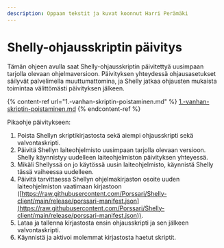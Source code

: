 ```yaml
---
description: Oppaan tekstit ja kuvat koonnut Harri Perämäki
---
```


# Shelly-ohjausskriptin päivitys

Tämän ohjeen avulla saat Shelly-ohjausskriptin päivitettyä uusimpaan tarjolla olevaan ohjelmaversioon. Päivityksen yhteydessä ohjausasetukset säilyvät palvelimella muuttumattomina, ja Shelly jatkaa ohjausten mukaista toimintaa välittömästi päivityksen jälkeen.



{% content-ref url="1.-vanhan-skriptin-poistaminen.md" %}
[1.-vanhan-skriptin-poistaminen.md](1.-vanhan-skriptin-poistaminen.md)
{% endcontent-ref %}

Pikaohje päivitykseen:

1. Poista Shellyn skriptikirjastosta sekä aiempi ohjausskripti sekä valvontaskripti.
2. Päivitä Shellyn laiteohjelmisto uusimpaan tarjolla olevaan versioon. Shelly käynnistyy uudelleen laiteohjelmiston päivityksen yhteyessä.&#x20;
3. Mikäli Shellyssä on jo käytössä uusin laiteohjelmisto, käynnistä Shelly tässä vaiheessa uudelleen.
4. Päivitä tarvittaessa Shellyn ohjelmakirjaston osoite uuden laiteohjelmiston vaatimaan kirjastoon ([https://raw.githubusercontent.com/Porssari/Shelly-client/main/release/porssari-manifest.json](https://raw.githubusercontent.com/Porssari/Shelly-client/main/release/porssari-manifest.json)).
5. Lataa ja tallenna kirjastosta ensin ohjausskripti ja sen jälkeen valvontaskripti.
6. Käynnistä ja aktivoi molemmat kirjastosta haetut skriptit.
